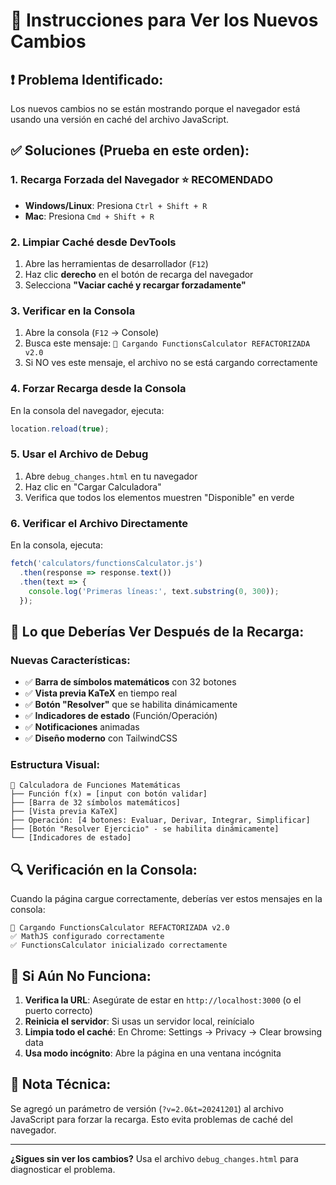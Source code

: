 # 🔄 Instrucciones para Ver los Nuevos Cambios

## ❗ **Problema Identificado:**
Los nuevos cambios no se están mostrando porque el navegador está usando una versión en caché del archivo JavaScript.

## ✅ **Soluciones (Prueba en este orden):**

### **1. Recarga Forzada del Navegador** ⭐ **RECOMENDADO**
- **Windows/Linux**: Presiona `Ctrl + Shift + R`
- **Mac**: Presiona `Cmd + Shift + R`

### **2. Limpiar Caché desde DevTools**
1. Abre las herramientas de desarrollador (`F12`)
2. Haz clic **derecho** en el botón de recarga del navegador
3. Selecciona **"Vaciar caché y recargar forzadamente"**

### **3. Verificar en la Consola**
1. Abre la consola (`F12` → Console)
2. Busca este mensaje: `🚀 Cargando FunctionsCalculator REFACTORIZADA v2.0`
3. Si NO ves este mensaje, el archivo no se está cargando correctamente

### **4. Forzar Recarga desde la Consola**
En la consola del navegador, ejecuta:
```javascript
location.reload(true);
```

### **5. Usar el Archivo de Debug**
1. Abre `debug_changes.html` en tu navegador
2. Haz clic en "Cargar Calculadora"
3. Verifica que todos los elementos muestren "Disponible" en verde

### **6. Verificar el Archivo Directamente**
En la consola, ejecuta:
```javascript
fetch('calculators/functionsCalculator.js')
  .then(response => response.text())
  .then(text => {
    console.log('Primeras líneas:', text.substring(0, 300));
  });
```

## 🎯 **Lo que Deberías Ver Después de la Recarga:**

### **Nuevas Características:**
- ✅ **Barra de símbolos matemáticos** con 32 botones
- ✅ **Vista previa KaTeX** en tiempo real
- ✅ **Botón "Resolver"** que se habilita dinámicamente
- ✅ **Indicadores de estado** (Función/Operación)
- ✅ **Notificaciones** animadas
- ✅ **Diseño moderno** con TailwindCSS

### **Estructura Visual:**
```
🧮 Calculadora de Funciones Matemáticas
├── Función f(x) = [input con botón validar]
├── [Barra de 32 símbolos matemáticos]
├── [Vista previa KaTeX]
├── Operación: [4 botones: Evaluar, Derivar, Integrar, Simplificar]
├── [Botón "Resolver Ejercicio" - se habilita dinámicamente]
└── [Indicadores de estado]
```

## 🔍 **Verificación en la Consola:**

Cuando la página cargue correctamente, deberías ver estos mensajes en la consola:
```
🚀 Cargando FunctionsCalculator REFACTORIZADA v2.0
✅ MathJS configurado correctamente
✅ FunctionsCalculator inicializado correctamente
```

## 🚨 **Si Aún No Funciona:**

1. **Verifica la URL**: Asegúrate de estar en `http://localhost:3000` (o el puerto correcto)
2. **Reinicia el servidor**: Si usas un servidor local, reinícialo
3. **Limpia todo el caché**: En Chrome: Settings → Privacy → Clear browsing data
4. **Usa modo incógnito**: Abre la página en una ventana incógnita

## 📝 **Nota Técnica:**
Se agregó un parámetro de versión (`?v=2.0&t=20241201`) al archivo JavaScript para forzar la recarga. Esto evita problemas de caché del navegador.

---
**¿Sigues sin ver los cambios?** Usa el archivo `debug_changes.html` para diagnosticar el problema.
